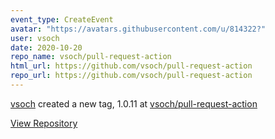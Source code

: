 ```yaml
---
event_type: CreateEvent
avatar: "https://avatars.githubusercontent.com/u/814322?"
user: vsoch
date: 2020-10-20
repo_name: vsoch/pull-request-action
html_url: https://github.com/vsoch/pull-request-action
repo_url: https://github.com/vsoch/pull-request-action
---
```


<a href='https://github.com/vsoch' target='_blank'>vsoch</a> created a new tag, 1.0.11 at <a href='https://github.com/vsoch/pull-request-action' target='_blank'>vsoch/pull-request-action</a>

<a href='https://github.com/vsoch/pull-request-action' target='_blank'>View Repository</a>